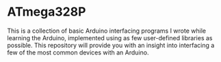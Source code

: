 # ATmega328P
This is a collection of basic Arduino interfacing programs I wrote while learning the Arduino, implemented using as few user-defined libraries as possible.
This repository will provide you with an insight into interfacing a few of the most common devices with an Arduino.
